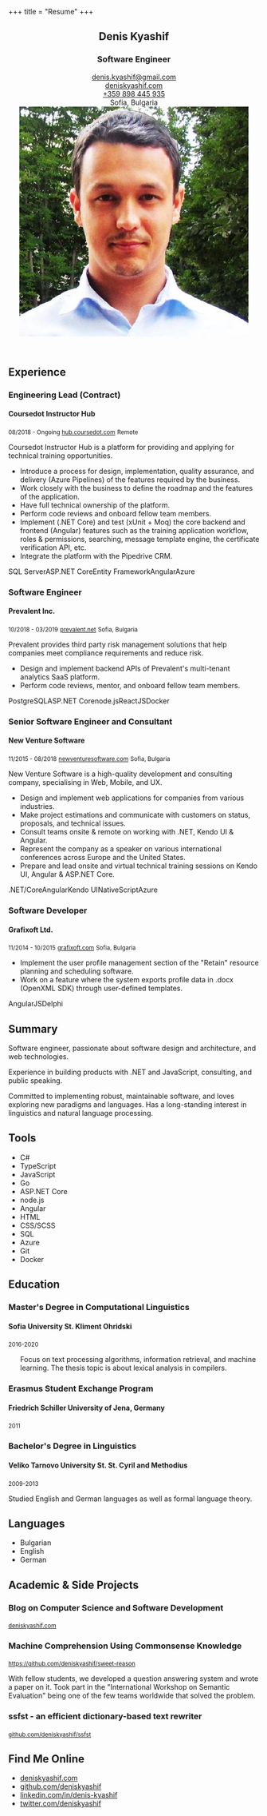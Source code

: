 +++
title = "Resume"
+++

<div class="wrapper">
    <header>
        <div class="container">
            <section class="intro left">
                <h1>Denis Kyashif</h1>
                <h3 class="accent job-title">Software Engineer</h3>
                <div class="contact">
                    <div class="left">
                        <div> <i class="fa fa-envelope accent" aria-hidden="true"></i>
                            <a href="mailto:denis.kyashif@gmail.com">denis.kyashif@gmail.com</a>
                        </div>
                        <div> <i class="fa fa-link accent" aria-hidden="true"></i>
                            <a href="https://deniskyashif.com" target="_blank">deniskyashif.com</a>
                        </div>
                    </div>
                    <div class="right">
                        <div><i class="fa fa-phone accent" aria-hidden="true"></i>
                            <a href="tel:+359898445935">+359 898 445 935</a>
                        </div>
                        <div>
                            <i class="fa fa-map-marker accent" aria-hidden="true"></i>
                            <span>Sofia, Bulgaria</span>
                        </div>
                    </div>
                </div>
            </section>
            <section class="photo right">
                <img src="/images/me-avatar.jpg" alt="Photo" />
            </section>
        </div>
    </header>
    <main>
        <div class="container">
            <div class="left">
                <section class="experience">
                    <h2>Experience</h2>
                    <div>
                        <h3>Engineering Lead (Contract)</h3>
                        <h4 class="accent">Coursedot Instructor Hub</h4>
                        <small>
                            <i class="fa fa-calendar" aria-hidden="true"></i> 08/2018 - Ongoing
                        </small>
                        <small><i class="fa fa-link" aria-hidden="true"></i>
                            <a href="https://hub.coursedot.com" target="_blank">hub.coursedot.com</a></small>
                        <small><i class="fa fa-map-marker" aria-hidden="true"></i>
                            Remote</small>
                        <p>
                            Coursedot Instructor Hub is a platform for providing and applying for technical training opportunities.
                        </p>
                        <ul>
                            <li>Introduce a process for design, implementation, quality assurance, and delivery (Azure Pipelines) of the features required by the business.</li>
                            <li>Work closely with the business to define the roadmap and the features of the application.</li>
                            <li>Have full technical ownership of the platform.</li>
                            <li>Perform code reviews and onboard fellow team members.</li>
                            <li>Implement (.NET Core) and test (xUnit + Moq) the core backend and frontend (Angular) features such as the training application workflow, roles & permissions, searching, message template engine, the certificate verification API, etc.</li>
                            <li>Integrate the platform with the Pipedrive CRM.</li>
                        </ul>
                        <div class="tools-list"><span>SQL Server</span><span>ASP.NET Core</span><span>Entity Framework</span><span>Angular</span><span>Azure</span></div>
                    </div>
                    <div>
                        <h3>Software Engineer</h3>
                        <h4 class="accent">Prevalent Inc.</h4>
                        <small><i class="fa fa-calendar" aria-hidden="true"></i>10/2018 - 03/2019</small>
                        <small><i class="fa fa-link" aria-hidden="true"></i>
                            <a href="https://www.prevalent.net/" target="_blank">prevalent.net</a></small>
                        <small><i class="fa fa-map-marker" aria-hidden="true"></i>
                            Sofia, Bulgaria</small>
                        <p>
                            Prevalent provides third party risk management solutions that help companies meet compliance requirements and reduce risk.
                        </p>
                        <ul>                                
                            <li>Design and implement backend APIs of Prevalent's multi-tenant analytics SaaS platform.</li>
                            <li>Perform code reviews, mentor, and onboard fellow team members.</li>
                        </ul>
                        <div class="tools-list"><span>PostgreSQL</span><span>ASP.NET Core</span><span>node.js</span><span>ReactJS</span><span>Docker</span></div>
                    </div>
                    <div class="exp-nvs">
                        <h3>Senior Software Engineer and Consultant</h3>
                        <h4 class="accent">New Venture Software</h4>
                        <small><i class="fa fa-calendar" aria-hidden="true"></i> 11/2015 - 08/2018</small>
                        <small><i class="fa fa-link" aria-hidden="true"></i>
                            <a href="https://www.newventuresoftware.com/"
                               target="_blank">newventuresoftware.com</a></small>
                        <small><i class="fa fa-map-marker" aria-hidden="true"></i>
                            Sofia, Bulgaria</small>
                        <p>
                            New Venture Software is a high-quality development and consulting company, specialising in Web, Mobile, and UX.
                        </p>
                        <ul>
                            <li>Design and implement web applications for companies from various industries.</li>
                            <li>Make project estimations and communicate with customers on status, proposals, and technical issues.</li>
                            <li>Consult teams onsite & remote on working with .NET, Kendo UI & Angular.</li>
                            <li>Represent the company as a speaker on various international conferences across Europe and the United States.</li>
                            <li>Prepare and lead onsite and virtual technical training sessions on Kendo UI, Angular & ASP.NET Core.</li>
                        </ul>
                        <div class="tools-list"><span>.NET/Core</span><span>Angular</span><span>Kendo UI</span><span>NativeScript</span><span>Azure</span></div>
                    </div>
                    <div>
                        <h3>Software Developer</h3>
                        <h4 class="accent">Grafixoft Ltd.</h4>
                        <small><i class="fa fa-calendar" aria-hidden="true"></i> 11/2014 - 10/2015</small>
                        <small><i class="fa fa-link" aria-hidden="true"></i>
                            <a href="https://www.grafixoft.com/" target="_blank">grafixoft.com</a></small>
                        <small><i class="fa fa-map-marker" aria-hidden="true"></i>
                            Sofia, Bulgaria</small>
                        <ul>
                            <li>Implement the user profile management section of the "Retain" resource planning and scheduling software.</li>
                            <li>Work on a feature where the system exports profile data in .docx (OpenXML SDK) through user-defined templates.</li>
                        </ul>
                        <div class="tools-list"><span>AngularJS</span><span>Delphi</span></div>
                    </div>
                </section>
            </div>
            <div class="right">
                <section class="summary">
                    <h2>Summary</h2>                        
                    <p>
                        Software engineer, passionate about software design and architecture, and web technologies.
                    </p>
                    <p>
                        Experience in building products with .NET and JavaScript, consulting, and public speaking.
                    </p>
                    <p>
                        Committed to implementing robust, maintainable software, and loves exploring new paradigms and languages. Has a long-standing interest in linguistics and natural language processing.
                    </p>
                </section>
                <section class="tools">
                    <h2>Tools</h2>
                    <ul>
                        <li>C#</li>
                        <li>TypeScript</li>
                        <li>JavaScript</li>
                        <li>Go</li>
                        <li>ASP.NET Core</li>
                        <li>node.js</li>
                        <li>Angular</li>
                        <li>HTML</li>
                        <li>CSS/SCSS</li>
                        <li>SQL</li>
                        <li>Azure</li>
                        <li>Git</li>
                        <li>Docker</li>
                    </ul>
                </section>
                <section class="education">
                    <h2>Education</h2>
                    <div>
                        <h3>Master's Degree in Computational Linguistics</h3>
                        <h4 class="accent">Sofia University St. Kliment Ohridski</h4>
                        <small><i class="fa fa-calendar" aria-hidden="true"></i> 2016-2020</small>
                        <ul>
                            <p>Focus on text processing algorithms, information retrieval, and machine learning. The thesis topic is about lexical analysis in compilers.</p>
                        </ul>
                    </div>
                    <div class="erasmus">
                        <h3>Erasmus Student Exchange Program</h3>
                        <h4 class="accent">Friedrich Schiller University of Jena, Germany</h4>
                        <small><i class="fa fa-calendar" aria-hidden="true"></i> 2011</small>
                    </div>
                    <div>
                        <h3>Bachelor's Degree in Linguistics</h3>
                        <h4 class="accent">Veliko Tarnovo University St. St. Cyril and Methodius</h4>
                        <small><i class="fa fa-calendar" aria-hidden="true"></i> 2009-2013</small>
                        <p>Studied English and German languages as well as formal language theory.</p>
                    </div>
                </section>
                <section class="languages">
                    <h2>Languages</h2>
                    <ul>
                        <li>Bulgarian</li>
                        <li>English</li>
                        <li>German</li>
                    </ul>
                </section>
            </div>
        </div>
        <div class="container">
            <div class="left">
                <section class="projects">
                    <h2>Academic & Side Projects</h2>
                    <div>
                        <h3>Blog on Computer Science and Software Development</h3>
                        <small><i class="fa fa-link" aria-hidden="true"></i>
                            <a href="https://deniskyashif.com" target="_blank">deniskyashif.com</a>
                        </small>
                    </div>
                    <div>
                        <h3>Machine Comprehension Using Commonsense Knowledge</h3>
                        <small><i class="fa fa-link" aria-hidden="true"></i>
                            <a target="_blank"
                               href="https://github.com/deniskyashif/sweet-reason/blob/master/research/abstract.pdf">
                                https://github.com/deniskyashif/sweet-reason
                            </a>
                        </small>
                        <p>
                            With fellow students, we developed a question answering system and wrote a paper on it.
                            Took part in the "International Workshop on Semantic Evaluation" being one of
                            the few teams worldwide that solved the problem.
                        </p><!-- 
                                 <div class="tools-list">
                                 <span>Python</span>
                                 </div> -->
                    </div>
                    <div>
                        <h3>ssfst - an efficient dictionary-based text rewriter</h3>
                        <small><i class="fa fa-link" aria-hidden="true"></i>
                            <a href="http://github.com/deniskyashif/ssfst" target="_blank">
                                github.com/deniskyashif/ssfst
                            </a>
                        </small>
                        <p>
                            <!-- An efficient dictionary-based text rewriter implemented in JavaScript. -->
                            <!-- <br> -->
                            <!-- <div class="tools-list">
                                 <span>node.js</span>
                                 </div> -->
                        </p>
                    </div>
                </section>
            </div>
            <div class="right">
                <section class="references" style="display: none">
                    <h2>References</h2>
                    <div>
                        <strong class="accent">Milan Nankov</strong> <br>
                        milan@nankov.com <br>
                        (+359) 887 660 414
                    </div>
                    <br>
                    <div>
                        <strong class="accent">Vladimir Milev</strong><br>
                        vmilev@outlook.com <br>
                        (+359) 887 560 005
                    </div>
                </section>
                <section class="find-me-online">
                    <h2>Find Me Online</h2>
                    <ul>
                        <li>
                            <i class="fa fa-link accent" aria-hidden="true"></i>
                            <a href="https://deniskyashif.com" target="_blank">deniskyashif.com</a>
                        </li>
                        <li>
                            <i class="fa fa-github accent" aria-hidden="true"></i>
                            <a href="https://github.com/deniskyashif" target="_blank">github.com/deniskyashif</a>
                        </li>
                        <li>
                            <i class="fa fa-linkedin accent" aria-hidden="true"></i>
                            <a href="https://linkedin.com/in/denis-kyashif" target="_blank">linkedin.com/in/denis-kyashif</a>
                        </li>
                        <li>
                            <i class="fa fa-twitter accent" aria-hidden="true"></i>
                            <a href="https://twitter.com/deniskyashif" target="_blank">twitter.com/deniskyashif</a>
                        </li>
                    </ul>
                </section>
            </div>
        </div>
    </main>
    <div class="export">
        <a href="https://drive.google.com/file/d/1TbphFrgzWpy8Vx9E93kp0A1VYzqoXNaA/view?usp=sharing"
           target="_blank">
            <i class="fa fa-3x fa-file-pdf-o" title="Open as PDF"></i>
        </a>
    </div>
</div>
